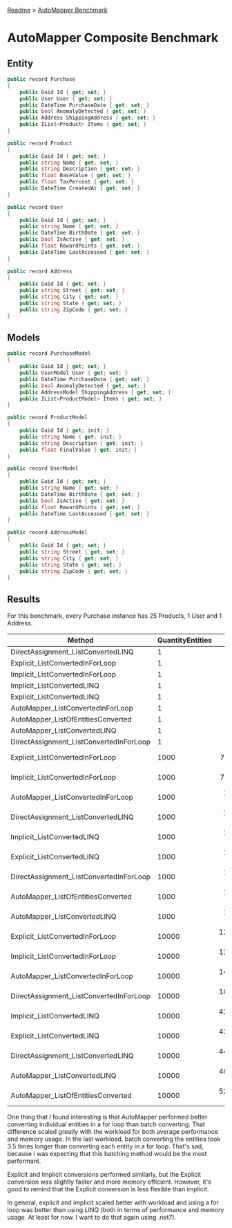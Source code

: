 [Readme](./readme.md) > [AutoMapper Benchmark](./automapperbenchmark.md)

# AutoMapper Composite Benchmark
## Entity
```csharp
public record Purchase
{
    public Guid Id { get; set; }
    public User User { get; set; }
    public DateTime PurchaseDate { get; set; }
    public bool AnomalyDetected { get; set; }
    public Address ShippingAddress { get; set; }
    public IList<Product> Items { get; set; }
}
```

```csharp
public record Product
{
    public Guid Id { get; set; }
    public string Name { get; set; }
    public string Description { get; set; }
    public float BaseValue { get; set; }
    public float TaxPercent { get; set; }
    public DateTime CreatedAt { get; set; }
}
```

```csharp
public record User
{
    public Guid Id { get; set; }
    public string Name { get; set; }
    public DateTime BirthDate { get; set; }
    public bool IsActive { get; set; }
    public float RewardPoints { get; set; }
    public DateTime LastAccessed { get; set; }
}
```

```csharp
public record Address
{
    public Guid Id { get; set; }
    public string Street { get; set; }
    public string City { get; set; }
    public string State { get; set; }
    public string ZipCode { get; set; }
}
```


## Models 
```csharp
public record PurchaseModel
{
    public Guid Id { get; set; }
    public UserModel User { get; set; }
    public DateTime PurchaseDate { get; set; }
    public bool AnomalyDetected { get; set; }
    public AddressModel ShippingAddress { get; set; }
    public IList<ProductModel> Items { get; set; }
}
```

```csharp
public record ProductModel
{
    public Guid Id { get; init; }
    public string Name { get; init; }
    public string Description { get; init; }
    public float FinalValue { get; init; }
}
```

```csharp
public record UserModel
{
    public Guid Id { get; set; }
    public string Name { get; set; }
    public DateTime BirthDate { get; set; }
    public bool IsActive { get; set; }
    public float RewardPoints { get; set; }
    public DateTime LastAccessed { get; set; }
}
```

```csharp
public record AddressModel
{
    public Guid Id { get; set; }
    public string Street { get; set; }
    public string City { get; set; }
    public string State { get; set; }
    public string ZipCode { get; set; }
}
```

## Results
For this benchmark, every Purchase instance has 25 Products, 1 User and 1 Address.

| Method                                  | QuantityEntities |            Mean |         Error |          StdDev |             Min |             Max |          Median | Rank |      Gen0 |      Gen1 |     Gen2 |   Allocated |
|-----------------------------------------|------------------|----------------:|--------------:|----------------:|----------------:|----------------:|----------------:|-----:|----------:|----------:|---------:|------------:|
| DirectAssignment_ListConvertedLINQ      | 1                |        460.4 ns |       9.10 ns |        18.79 ns |        433.7 ns |        507.3 ns |        462.4 ns |    1 |    0.3209 |    0.0014 |        - |     1.97 KB |
| Explicit_ListConvertedInForLoop         | 1                |        480.3 ns |       8.58 ns |         8.03 ns |        470.2 ns |        493.6 ns |        479.3 ns |    2 |    0.2899 |    0.0010 |        - |     1.78 KB |
| Implicit_ListConvertedInForLoop         | 1                |        487.0 ns |       9.68 ns |        14.79 ns |        467.0 ns |        528.1 ns |        487.4 ns |    2 |    0.2899 |    0.0010 |        - |     1.78 KB |
| Implicit_ListConvertedLINQ              | 1                |        520.1 ns |       6.94 ns |         6.49 ns |        511.2 ns |        533.3 ns |        519.3 ns |    3 |    0.3080 |    0.0019 |        - |     1.89 KB |
| Explicit_ListConvertedLINQ              | 1                |        521.2 ns |       6.52 ns |         5.78 ns |        512.3 ns |        534.2 ns |        520.9 ns |    3 |    0.3080 |    0.0019 |        - |     1.89 KB |
| AutoMapper_ListConvertedInForLoop       | 1                |        741.8 ns |      14.20 ns |        17.43 ns |        715.2 ns |        781.3 ns |        738.0 ns |    4 |    0.3567 |    0.0019 |        - |     2.19 KB |
| AutoMapper_ListOfEntitiesConverted      | 1                |        756.9 ns |      14.49 ns |        32.71 ns |        715.7 ns |        838.0 ns |        748.1 ns |    4 |    0.3710 |    0.0029 |        - |     2.27 KB |
| AutoMapper_ListConvertedLINQ            | 1                |        786.6 ns |      15.64 ns |        21.92 ns |        754.1 ns |        828.2 ns |        777.2 ns |    5 |    0.3843 |    0.0029 |        - |     2.36 KB |
| DirectAssignment_ListConvertedInForLoop | 1                |        837.5 ns |      10.00 ns |         9.35 ns |        825.4 ns |        855.0 ns |        835.3 ns |    6 |    0.2899 |    0.0010 |        - |     1.78 KB |
| Explicit_ListConvertedInForLoop         | 1000             |    743,806.8 ns |  13,896.01 ns |    19,021.01 ns |    705,909.9 ns |    780,629.8 ns |    739,988.0 ns |    7 |  290.0391 |    0.9766 |        - |  1781.25 KB |
| Implicit_ListConvertedInForLoop         | 1000             |    747,336.7 ns |  14,678.90 ns |    24,117.85 ns |    715,463.0 ns |    804,557.9 ns |    740,325.2 ns |    7 |  290.0391 |    0.9766 |        - |  1781.25 KB |
| AutoMapper_ListConvertedInForLoop       | 1000             |  1,046,117.1 ns |  20,830.01 ns |    39,123.81 ns |    979,501.2 ns |  1,137,604.5 ns |  1,044,978.5 ns |    8 |  355.4688 |    1.9531 |        - |   2187.5 KB |
| DirectAssignment_ListConvertedLINQ      | 1000             |  1,089,462.9 ns |  21,465.83 ns |    21,082.31 ns |  1,049,762.7 ns |  1,122,836.1 ns |  1,089,118.0 ns |    9 |  304.6875 |  152.3438 |        - |  1867.29 KB |
| Implicit_ListConvertedLINQ              | 1000             |  1,095,563.1 ns |  21,856.90 ns |    44,647.85 ns |  1,029,653.7 ns |  1,201,921.7 ns |  1,090,228.3 ns |    9 |  291.0156 |  144.5313 |        - |  1789.17 KB |
| Explicit_ListConvertedLINQ              | 1000             |  1,096,541.3 ns |  21,623.52 ns |    39,539.82 ns |  1,023,014.4 ns |  1,179,460.3 ns |  1,094,817.2 ns |    9 |  291.0156 |  144.5313 |        - |  1789.17 KB |
| DirectAssignment_ListConvertedInForLoop | 1000             |  1,103,554.1 ns |  21,834.34 ns |    33,993.44 ns |  1,044,160.5 ns |  1,160,184.0 ns |  1,092,382.4 ns |    9 |  289.0625 |         - |        - |  1781.25 KB |
| AutoMapper_ListOfEntitiesConverted      | 1000             |  1,472,365.9 ns |  28,602.18 ns |    34,048.86 ns |  1,419,022.7 ns |  1,567,327.5 ns |  1,464,619.9 ns |   10 |  359.3750 |  179.6875 |        - |  2203.71 KB |
| AutoMapper_ListConvertedLINQ            | 1000             |  1,606,671.0 ns |  31,987.52 ns |    42,702.42 ns |  1,543,430.5 ns |  1,698,284.4 ns |  1,595,467.6 ns |   11 |  357.4219 |  177.7344 |        - |  2195.48 KB |
| Explicit_ListConvertedInForLoop         | 10000            | 12,347,253.0 ns | 133,922.51 ns |   118,718.82 ns | 12,194,251.6 ns | 12,615,589.1 ns | 12,361,163.3 ns |   12 | 2906.2500 |   15.6250 |        - | 17812.52 KB |
| Implicit_ListConvertedInForLoop         | 10000            | 12,353,892.8 ns | 218,626.71 ns |   204,503.56 ns | 12,118,206.2 ns | 12,725,765.6 ns | 12,341,317.2 ns |   12 | 2906.2500 |   15.6250 |        - | 17812.52 KB |
| AutoMapper_ListConvertedInForLoop       | 10000            | 14,497,895.5 ns | 174,303.49 ns |   154,515.50 ns | 14,221,687.5 ns | 14,730,001.6 ns | 14,518,882.8 ns |   13 | 3562.5000 |   15.6250 |        - | 21875.02 KB |
| DirectAssignment_ListConvertedInForLoop | 10000            | 18,740,508.3 ns | 219,020.12 ns |   204,871.56 ns | 18,378,931.2 ns | 19,134,950.0 ns | 18,707,928.1 ns |   14 | 2906.2500 |         - |        - | 17812.55 KB |
| Implicit_ListConvertedLINQ              | 10000            | 42,198,024.6 ns | 573,041.66 ns |   536,023.53 ns | 41,089,953.8 ns | 42,832,715.4 ns | 42,352,138.5 ns |   15 | 3076.9231 | 1230.7692 | 230.7692 | 17891.06 KB |
| Explicit_ListConvertedLINQ              | 10000            | 42,381,709.2 ns | 388,521.84 ns |   363,423.57 ns | 41,865,776.9 ns | 43,248,538.5 ns | 42,259,530.8 ns |   15 | 3076.9231 | 1230.7692 | 230.7692 | 17891.06 KB |
| DirectAssignment_ListConvertedLINQ      | 10000            | 44,552,697.5 ns | 888,977.50 ns |   912,914.44 ns | 42,992,650.0 ns | 46,333,150.0 ns | 44,390,708.3 ns |   16 | 3250.0000 | 1250.0000 | 250.0000 | 18672.34 KB |
| AutoMapper_ListConvertedLINQ            | 10000            | 48,945,271.7 ns | 938,962.87 ns | 1,004,679.75 ns | 47,048,320.0 ns | 50,456,820.0 ns | 48,962,790.0 ns |   17 | 3700.0000 | 1400.0000 | 200.0000 | 21953.63 KB |
| AutoMapper_ListOfEntitiesConverted      | 10000            | 52,527,265.8 ns | 916,643.56 ns | 1,091,198.95 ns | 49,913,436.4 ns | 53,915,954.5 ns | 52,836,890.9 ns |   18 | 3818.1818 | 1545.4545 | 272.7273 | 22131.69 KB |


One thing that I found interesting is that AutoMapper performed better converting individual entities in a for loop than batch converting.
That difference scaled greatly with the workload for both average performance and memory usage.
In the last workload, batch converting the entities took 3.5 times longer than converting each entity in a for loop. That's sad, because I was expecting that this batching method would be the most performant.

Explicit and Implicit conversions performed similarly, but the Explicit conversion was slightly faster and more memory efficient. However, it's good to remind that the Explicit conversion is less flexible than implicit.

In general, explicit and implicit scaled better with workload and using a for loop was better than using LINQ (both in terms of performance and memory usage. At least for now. I want to do that again using .net7).
